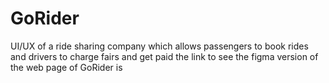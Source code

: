 # GoRider
UI/UX of a ride sharing company which allows passengers to book rides and drivers to charge fairs and get paid
the link to see the figma version of the web page of GoRider is
